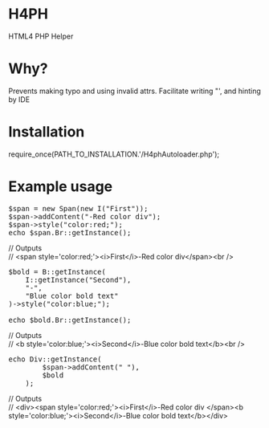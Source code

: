 H4PH
====

HTML4 PHP Helper

Why?
===
Prevents making typo and using invalid attrs. 
Facilitate writing "', and hinting by IDE

Installation
============

require_once(PATH_TO_INSTALLATION.'/H4phAutoloader.php');

Example usage
=============
<pre>
$span = new Span(new I("First"));
$span->addContent("-Red color div");
$span->style("color:red;");
echo $span.Br::getInstance();
</pre>

// Outputs<br/>
// &lt;span style='color:red;'&gt;&lt;i&gt;First&lt;/i&gt;-Red color div&lt;/span&gt;&lt;br /&gt;

<pre>
$bold = B::getInstance(
	I::getInstance("Second"),
	"-",
	"Blue color bold text"
)->style("color:blue;");

echo $bold.Br::getInstance();
</pre>
// Outputs <br/>
// &lt;b style='color:blue;'&gt;&lt;i&gt;Second&lt;/i&gt;-Blue color bold text&lt;/b&gt;&lt;br /&gt;
<pre>
echo Div::getInstance(
	    $span->addContent(" "),
	    $bold
	);
</pre>
// Outputs <br/>
// &lt;div&gt;&lt;span style='color:red;'&gt;&lt;i&gt;First&lt;/i&gt;-Red color div &lt;/span&gt;&lt;b style='color:blue;'&gt;&lt;i&gt;Second&lt;/i&gt;-Blue color bold text&lt;/b&gt;&lt;/div&gt;
